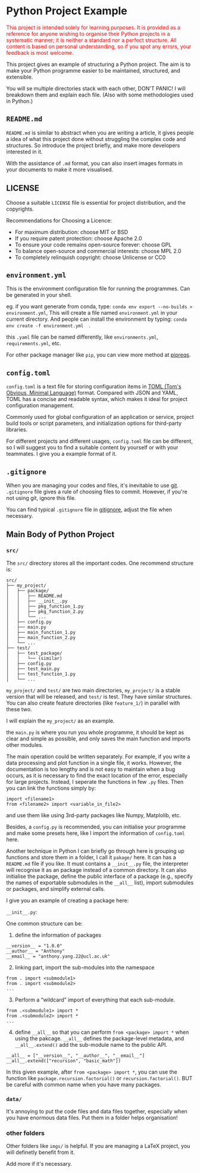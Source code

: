 # Python Project Example

<span style="color:red">
This project is intended solely for learning purposes. It is provided as a reference for anyone wishing to organise their Python projects in a systematic manner; it is neither a standard nor a perfect structure. All content is based on personal understanding, so if you spot any errors, your feedback is most welcome.
</span>


This project gives an example of structuring a Python project. The aim is to make your Python programme easier to be maintained, structured, and extensible.

You will se multiple directories stack with each other, DON'T PANIC! I will breakdown them and explain each file. (Also with some methodologies used in Python.)

## `README.md`

`README.md` is similar to abstract when you are writing a article, it gives people a idea of what this project done without struggling the complex code and structures. So introduce the project briefly, and make more developers interested in it. 

With the assistance of `.md` format, you can also insert images formats in your documents to make it more visualised. 

## LICENSE

Choose a suitable `LICENSE` file is essential for project distribution, and the copyrights.

Recommendations for Choosing a Licence:

* For maximum distribution: choose MIT or BSD
* If you require patent protection: choose Apache 2.0
* To ensure your code remains open-source forever: choose GPL
* To balance open-source and commercial interests: choose MPL 2.0
* To completely relinquish copyright: choose Unlicense or CC0

## `environment.yml`

This is the environment configuration file for running the programmes. Can be generated in your shell. 

eg. if you want generate from conda, type:
`conda env export --no-builds > environment.yml`, This will create a file named `environment.yml` in your current directory. And people can install the environment by typing: `conda env create -f environment.yml 
`.

this `.yaml` file can be named differently, like `environments.yml`, `requirements.yml`, etc.

For other package manager like `pip`, you can view more method at [pipreqs](https://github.com/bndr/pipreqs).

## `config.toml`

`config.toml` is a text file for storing configuration items in [TOML (Tom's Obvious, Minimal Language)](https://toml.io/) format. Compared with JSON and YAML, TOML has a concise and readable syntax, which makes it ideal for project configuration management.

Commonly used for global configuration of an application or service, project build tools or script parameters, and initialization options for third-party libraries.

For different projects and different usages, `config.toml` file can be different, so I will suggest you to find a suitable content by yourself or with your teammates. I give you a example format of it.

## `.gitignore`

When you are managing your codes and files, it's inevitable to use [git](https://git-scm.com/). `.gitignore` file gives a rule of choosing files to commit. However, if you're not using git, ignore this file.

You can find typical `.gitignore` file in [gitignore](https://github.com/github/gitignore.git), adjust the file when necessary.

## Main Body of Python Project

### `src/`

The `src/` directory stores all the important codes. One recommend structure is:

```
src/
├── my_project/
│   ├── package/
│   │   ├── README.md
│   │   ├── __init__.py
│   │   ├── pkg_function_1.py
│   │   ├── pkg_function_2.py
│   │   └── ...
│   ├── config.py
│   ├── main.py
│   ├── main_function_1.py
│   ├── main_function_2.py
│   └── ...
├── test/
│   ├── test_package/
│   │   └── (similar)
│   ├── config.py
│   ├── test_main.py
│   ├── test_function_1.py
│   └── ...
```

`my_project/` and `test/` are two main directories, `my_project/` is a stable version that will be released, and `test/` is test. They have similar structures. You can also create feature directories (like `feature_1/`) in parallel with these two.

I will explain the `my_project/` as an example. 

the `main.py` is where you run you whole programme, it should be kept as clear and simple as possible, and only saves the main function and imports other modules.

The main operation could be written separately. For example, if you write a data processing and plot function in a single file, it works. However, the documentation is too lengthy and is not easy to maintain when a bug occurs, as it is necessary to find the exact location of the error, especially for large projects. Instead, I seperate the functions in few `.py` files. Then you can link the functions simply by:

```
import <filename1>
from <filename2> import <variable_in_file2>
```

and use them like using 3rd-party packages like Numpy, Matplolib, etc.

Besides, a `config.py` is recommended, you can initialise your programme and make some presets here, like I import the information of `config.toml` here.

Another technique in Python I can briefly go through here is grouping up functions and store them in a folder, I call it `pakage/` here. It can has a `README.md` file if you like. It must contains a `__init__.py` file, the interpreter will recognise it as an package instead of a common directory. It can also initialise the package, define the public interface of a package (e.g., specify the names of exportable submodules in the `__all__` list), import submodules or packages, and simplify external calls. 

I give you an example of creating a package here:

`__init__.py`:

One common structure can be:

1. define the information of packages

```
__version__ = "1.0.0"
__author__ = "Anthony"
__email__ = "anthony.yang.22@ucl.ac.uk"
```

2. linking part, import the sub-modules into the namespace

```
from . import <submodule1>
from . import <submodule2>
...
```

3. Perform a “wildcard” import of everything that each sub-module.
   
```
from .<submodule1> import *
from .<submodule2> import *
...
```

4. define `__all__` so that you can perform `from <package> import *` when using the pakcage. `__all__` defines the package-level metadata, and `__all__.extend()` add the sub-module name to the public API.

```
__all__ = ["__version__", "__author__", "__email__"]
__all__.extend(["recursion", "basic_math"])
```

In this given example, after `from <package> import *`, you can use the function like `package.recursion.factorial()` or `recursion.factorial()`. BUT be careful with common name when you have many packages.

### `data/`

It's annoying to put the code files and data files together, especially when you have enormous data files. Put them in a folder helps organisation!

### other folders

Other folders like `imgs/` is helpful. If you are managing a LaTeX project, you will definetly benefit from it.

Add more if it's necessary.